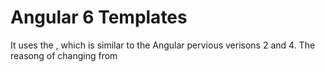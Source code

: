 # Angular 6 Templates
It uses the **<ng-template>** , which is similar to the Angular pervious verisons 2 and 4. The reasong of changing from *<template>* to *<ng-template>* is, because there is a name conflict between the <template> tag and the *html <template>* standard tag.
We will see the example of template along with the *if else condition* and see the output.
In *app.component.html* write the following code insdie the div element.
```
<div>
    <span *ngIf = "isavailable;then condition1 else condition2">Condition is valid.</span>
    <ng-template #condition1>Condition is valid from template</ng-template>
    <ng-template #condition2>Condition is invalid from template</ng-template>
</div>
```
The templates are to be called as follows −
*If the condition is true, then the condition1 template is called, otherwise condition2.*
Now let's modify the changes in *app.component.ts* file, just add a variable *validationStatus* with the false as the value.
```
  validationStatus = false;
```
The output in your browser will be something similar to the below image:-
<img src="../images/eventBinding.png" height="80%">
The variable *validationStatus* is set to false that is why the condition2 template is printed.
**Note**: If you inspect the browser you will see that you never get the span tag in the dom. The following image will help you understand this.
<img src="../images/inspectTemplate.png" height="80%">
If you wanna have the span tag on your browser , you just have to do the following changes in your *app.component.html* 
```
<div>
   <span *ngIf = "validationStatus; else condition2">Condition is valid.</span> // Here you will observe we have removed the then condition1
   <ng-template #condition1>Condition is valid from template</ng-template>
   <ng-template #condition2>Condition is invalid from template</ng-template>
</div>
```
And also change the value of *validationStatus* from *false* to *true*. Now if you will the content of browser you will see the text *condition is valid* and while inspecting you will find that you have the span tag on your browser just like the below example.
<img src="../images/inspectTemplateWithSpan.png" height="80%">
<div>	
  <span><a href ="https://github.com/satish-dev/angular-basics/blob/master/documentation/EventBinding.md" >Previous (Event Binding)</a></span>
	&nbsp;&nbsp;&nbsp;&nbsp;&nbsp;&nbsp;&nbsp;&nbsp;&nbsp;&nbsp;&nbsp;&nbsp;&nbsp;
	&nbsp;&nbsp;&nbsp;&nbsp;&nbsp;&nbsp;&nbsp;&nbsp;&nbsp;&nbsp;&nbsp;&nbsp;&nbsp;
	&nbsp;&nbsp;&nbsp;&nbsp;&nbsp;&nbsp;&nbsp;&nbsp;&nbsp;&nbsp;&nbsp;&nbsp;&nbsp;
	&nbsp;&nbsp;&nbsp;&nbsp;&nbsp;&nbsp;&nbsp;&nbsp;&nbsp;&nbsp;&nbsp;&nbsp;&nbsp;
    &nbsp;&nbsp;&nbsp;&nbsp;&nbsp;&nbsp;&nbsp;&nbsp;&nbsp;&nbsp;&nbsp;&nbsp;&nbsp;
	&nbsp;&nbsp;&nbsp;&nbsp;&nbsp;&nbsp;&nbsp;&nbsp;&nbsp;&nbsp;&nbsp;&nbsp;&nbsp;
	&nbsp;&nbsp;&nbsp;&nbsp;&nbsp;&nbsp;&nbsp;&nbsp;&nbsp;&nbsp;&nbsp;&nbsp;&nbsp;
	&nbsp;&nbsp;
	<span><a href ="https://github.com/satish-dev/angular-basics/blob/master/documentation/Directives.md" >Next (Angular Directives</a> </span>
</div>